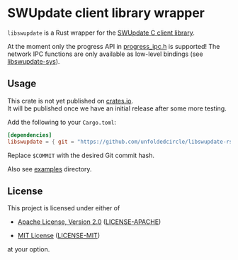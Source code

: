 # SWUpdate client library wrapper

`libswupdate` is a Rust wrapper for the [SWUpdate C client library](https://sbabic.github.io/swupdate/swupdate-ipc-interface.html#client-library).

At the moment only the progress API in [progress_ipc.h](https://github.com/sbabic/swupdate/blob/master/include/progress_ipc.h)
is supported! The network IPC functions are only available as low-level bindings (see [libswupdate-sys](./libswupdate-sys)).

## Usage

This crate is not yet published on [crates.io](https://crates.io/).  
It will be published once we have an initial release after some more testing. 

Add the following to your `Cargo.toml`:

```toml
[dependencies]
libswupdate = { git = "https://github.com/unfoldedcircle/libswupdate-rs.git", rev = "$COMMIT" }
```

Replace `$COMMIT` with the desired Git commit hash.

Also see [examples](./examples) directory. 

## License

This project is licensed under either of

* [Apache License, Version 2.0](https://www.apache.org/licenses/LICENSE-2.0)
  ([LICENSE-APACHE](https://github.com/unfoldedcircle/libswupdate-rs/blob/main/LICENSE-APACHE))

* [MIT License](https://opensource.org/licenses/MIT)
  ([LICENSE-MIT](https://github.com/unfoldedcircle/libswupdate-rs/blob/main/LICENSE-MIT))

at your option.
